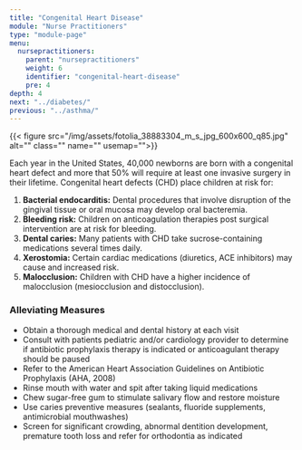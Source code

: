 ```yaml
---
title: "Congenital Heart Disease"
module: "Nurse Practitioners"
type: "module-page"
menu:
  nursepractitioners:
    parent: "nursepractitioners"
    weight: 6
    identifier: "congenital-heart-disease"
    pre: 4
depth: 4
next: "../diabetes/"
previous: "../asthma/"
---
```

<div class="pageblock right img-polaroid img-rounded">
<div class="caption">
</div>
{{< figure src="/img/assets/fotolia_38883304_m_s_jpg_600x600_q85.jpg" alt="" class="" name="" usemap="">}}</div><div class="pageblock"><p>Each year in the United States, 40,000 newborns are born with a congenital heart defect and more that 50% will require at least one invasive surgery in their lifetime. Congenital heart defects (CHD) place children at risk for:</p>
<ol>
<li><strong>Bacterial endocarditis:</strong> Dental procedures that involve disruption of the gingival tissue or oral mucosa may develop oral bacteremia.  </li>
<li><strong>Bleeding risk:</strong>  Children on anticoagulation therapies post surgical intervention are at risk for bleeding.  </li>
<li><strong>Dental caries:</strong>  Many patients with CHD take sucrose-containing medications several times daily.</li>
<li><strong>Xerostomia:</strong>  Certain cardiac medications (diuretics, ACE inhibitors) may cause and increased risk. </li>
<li><strong>Malocclusion:</strong>  Children with CHD have a higher incidence of malocclusion (mesiocclusion and distocclusion).</li>
</ol>
<h3>Alleviating Measures</h3>
<ul>
<li>Obtain a thorough medical and dental history at each visit</li>
<li>Consult with patients pediatric and/or cardiology provider to determine if antibiotic prophylaxis therapy is indicated or anticoagulant therapy should be paused</li>
<li>Refer to the American Heart Association Guidelines on Antibiotic Prophylaxis (AHA, 2008)</li>
<li>Rinse mouth with water and spit after taking liquid medications</li>
<li>Chew sugar-free gum to stimulate salivary flow and restore moisture</li>
<li>Use caries preventive measures (sealants, fluoride supplements, antimicrobial mouthwashes)</li>
<li>Screen for significant crowding, abnormal dentition development, premature tooth loss and refer for orthodontia as indicated</li>
</ul>
</div>